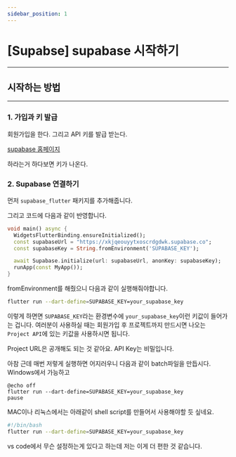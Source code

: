```yaml
---
sidebar_position: 1
---
```


# [Supabse] supabase 시작하기
---


## 시작하는 방법
---

### 1. 가입과 키 발급

회원가입을 한다. 그리고 API 키를 발급 받는다.

[supabase 홈페이지](https://supabase.com/)

하라는거 하다보면 키가 나온다.


### 2. Supabase 연결하기

먼저 `supabase_flutter` 패키지를 추가해줍니다.

그리고 코드에 다음과 같이 반영합니다.

```dart
void main() async {
  WidgetsFlutterBinding.ensureInitialized();
  const supabaseUrl = "https://xkjqeouyytxoscrdgdwk.supabase.co";
  const supabaseKey = String.fromEnvironment('SUPABASE_KEY');

  await Supabase.initialize(url: supabaseUrl, anonKey: supabaseKey);
  runApp(const MyApp());
}
```

fromEnvironment를 해줬으니 다음과 같이 실행해줘야합니다.

```bash
flutter run --dart-define=SUPABASE_KEY=your_supabase_key
```

이렇게 하면면 `SUPABASE_KEY`라는 환경변수에 `your_supabase_key`이런 키값이 들어가는 겁니다. 여러분이 사용하실 때는 회원가입 후 프로젝트까지 만드시면 나오는 `Project API`에 있는 키값을 사용하시면 됩니다.

Project URL은 공개해도 되는 것 같아요. API Key는 비밀입니다.

아참 근데 매번 저렇게 실행하면 어지러우니 다음과 같이 batch파일을 만듭시다. Windows에서 가능하고

```batch
@echo off
flutter run --dart-define=SUPABASE_KEY=your_supabase_key
pause
```

MAC이나 리눅스에서는 아래같이 shell script를 만들어서 사용해야할 듯 싶네요.

```sh
#!/bin/bash
flutter run --dart-define=SUPABASE_KEY=your_supabase_key
```

vs code에서 무슨 설정하는게 있다고 하는데 저는 이게 더 편한 것 같습니다.

